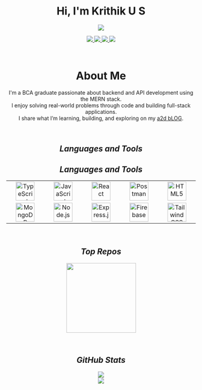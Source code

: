 <h1 align="center">Hi, I'm Krithik U S</h1>

<p align="center">
  <img src="https://readme-typing-svg.herokuapp.com?font=Inter&size=20&duration=3000&pause=1000&center=true&vCenter=true&width=500&lines=BCA+Graduate;MERN+Stack+Enthusiast;Backend+%26+API+Developer;AI+%7C+ML+Beginner" />
</p>

<p align="center">
  <a href="mailto:krithikus2004@gmail.com">
    <img src="https://img.shields.io/badge/Gmail-D14836?style=for-the-badge&logo=gmail&logoColor=white" />
  </a>
  <a href="https://www.linkedin.com/in/krithik-u-s-a545a4326">
    <img src="https://img.shields.io/badge/LinkedIn-0A66C2?style=for-the-badge&logo=linkedin&logoColor=white" />
  </a>
  <a href="https://krithik.onrender.com/">
    <img src="https://img.shields.io/badge/Portfolio-111111?style=for-the-badge&logo=vercel&logoColor=white" />
  </a>
  <a href="https://github.com/KRITHIKus">
    <img src="https://img.shields.io/badge/GitHub-000000?style=for-the-badge&logo=github&logoColor=white" />
  </a>
</p>

<br>

<h1 align="center">About Me</h1>

<p align="center">
  I'm a BCA graduate passionate about backend and API development using the MERN stack.<br>
  I enjoy solving real-world problems through code and building full-stack applications.<br>
  I share what I’m learning, building, and exploring on my <a href="https://a2d-blog.onrender.com/" target="_blank">a2d bLOG</a>.
</p>

<br>

<h2 align='center'><i>Languages and Tools</i></h2>

<h2 align='center'><i>Languages and Tools</i></h2>

<table align="center">
  <tr>
    <td align="center" width="130">
      <img src="https://cdn.jsdelivr.net/gh/devicons/devicon/icons/typescript/typescript-original.svg" height="50" title="TypeScript" />
    </td>
    <td align="center" width="130">
      <img src="https://cdn.jsdelivr.net/gh/devicons/devicon/icons/javascript/javascript-original.svg" height="50" title="JavaScript" />
    </td>
    <td align="center" width="130">
      <img src="https://cdn.jsdelivr.net/gh/devicons/devicon/icons/react/react-original.svg" height="50" title="React" />
    </td>
    <td align="center" width="130">
      <img src="https://cdn.jsdelivr.net/gh/devicons/devicon/icons/postman/postman-original.svg" height="50" title="Postman" />
    </td>
    <td align="center" width="130">
      <img src="https://cdn.jsdelivr.net/gh/devicons/devicon/icons/html5/html5-original.svg" height="50" title="HTML5" />
    </td>
  </tr>
  <tr>
    <td align="center" width="130">
      <img src="https://cdn.jsdelivr.net/gh/devicons/devicon/icons/mongodb/mongodb-original.svg" height="50" title="MongoDB" />
    </td>
    <td align="center" width="130">
      <img src="https://cdn.jsdelivr.net/gh/devicons/devicon/icons/nodejs/nodejs-original.svg" height="50" title="Node.js" />
    </td>
    <td align="center" width="130">
      <img src="https://cdn.jsdelivr.net/gh/devicons/devicon/icons/express/express-original.svg" height="50" title="Express.js" />
    </td>
    <td align="center" width="130">
      <img src="https://cdn.jsdelivr.net/gh/devicons/devicon/icons/firebase/firebase-plain.svg" height="50" title="Firebase" />
    </td>
    <td align="center" width="130">
      <img src="https://cdn.jsdelivr.net/gh/devicons/devicon/icons/tailwindcss/tailwindcss-plain.svg" height="50" title="Tailwind CSS" />
    </td>
  </tr>
</table>



<br>

<h2 align='center'><i>Top Repos</i></h2>

<p align="center">
  <a href="https://github.com/KRITHIKus/safelink">
    <img src="https://github-readme-stats.vercel.app/api/pin/?username=KRITHIKus&repo=safelink&theme=radical&hide_border=false" height="185" />
  </a>
</p>

<br>

<h2 align='center'><i>GitHub Stats</i></h2>

<p align="center">
  <img src="https://github-readme-stats.vercel.app/api?username=KRITHIKus&show_icons=true&theme=radical&hide_border=false" />
  <br>
  <img src="https://github-readme-streak-stats.herokuapp.com?user=KRITHIKus&theme=radical&hide_border=false" />
</p>
